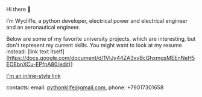 Hi there 👋

I’m Wycliffe, a python developer, 
electrical power and electrical engineer 
and an aeronautical engineer.

Below are some of my favorite university projects,
which are interesting, but don't represent my current skills.
You might want to look at my resume instead: [link text itself][https://docs.google.com/document/d/1VIJy44ZA3xvBcGhxmgsMEEnNeH5EOEbnXCu-EPfnA80/edit)]

[I'm an inline-style link](https://www.google.com)

contacts: email: pythonklife@gmail.com, 
          phone: +79017301658
